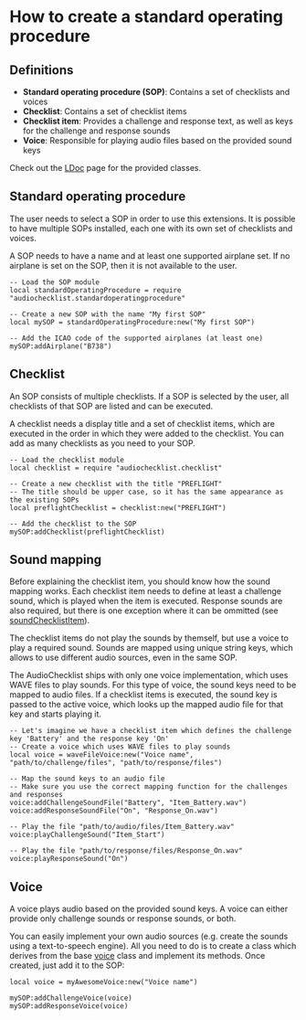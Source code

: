 # How to create a standard operating procedure
## Definitions

* **Standard operating procedure (SOP)**: Contains a set of checklists and voices
* **Checklist**: Contains a set of checklist items
* **Checklist item**: Provides a challenge and response text, as well as keys for the challenge and response sounds
* **Voice**: Responsible for playing audio files based on the provided sound keys

Check out the [LDoc](https://patrickl92.github.io/AudioChecklist/ldoc/) page for the provided classes.

## Standard operating procedure

The user needs to select a SOP in order to use this extensions. It is possible to have multiple SOPs installed, each one with its own set of checklists and voices.

A SOP needs to have a name and at least one supported airplane set. If no airplane is set on the SOP, then it is not available to the user.

```
-- Load the SOP module
local standardOperatingProcedure = require "audiochecklist.standardoperatingprocedure"

-- Create a new SOP with the name "My first SOP"
local mySOP = standardOperatingProcedure:new("My first SOP")

-- Add the ICAO code of the supported airplanes (at least one)
mySOP:addAirplane("B738")
```

## Checklist

An SOP consists of multiple checklists. If a SOP is selected by the user, all checklists of that SOP are listed and can be executed.

A checklist needs a display title and a set of checklist items, which are executed in the order in which they were added to the checklist. You can add as many checklists as you need to your SOP.

```
-- Load the checklist module
local checklist = require "audiochecklist.checklist"

-- Create a new checklist with the title "PREFLIGHT"
-- The title should be upper case, so it has the same appearance as the existing SOPs
local preflightChecklist = checklist:new("PREFLIGHT")

-- Add the checklist to the SOP
mySOP:addChecklist(preflightChecklist)
```

## Sound mapping

Before explaining the checklist item, you should know how the sound mapping works. Each checklist item needs to define at least a challenge sound, which is played when the item is executed. Response sounds are also required, but there is one exception where it can be ommitted (see [soundChecklistItem](https://patrickl92.github.io/AudioChecklist/ldoc/classes/soundChecklistItem.html)).

The checklist items do not play the sounds by themself, but use a voice to play a required sound. Sounds are mapped using unique string keys, which allows to use different audio sources, even in the same SOP.

The AudioChecklist ships with only one voice implementation, which uses WAVE files to play sounds. For this type of voice, the sound keys need to be mapped to audio files. If a checklist items is executed, the sound key is passed to the active voice, which looks up the mapped audio file for that key and starts playing it.

```
-- Let's imagine we have a checklist item which defines the challenge key 'Battery' and the response key 'On'
-- Create a voice which uses WAVE files to play sounds
local voice = waveFileVoice:new("Voice name", "path/to/challenge/files", "path/to/response/files")

-- Map the sound keys to an audio file
-- Make sure you use the correct mapping function for the challenges and responses
voice:addChallengeSoundFile("Battery", "Item_Battery.wav")
voice:addResponseSoundFile("On", "Response_On.wav")

-- Play the file "path/to/audio/files/Item_Battery.wav"
voice:playChallengeSound("Item_Start")

-- Play the file "path/to/response/files/Response_On.wav"
voice:playResponseSound("On")
```

## Voice

A voice plays audio based on the provided sound keys. A voice can either provide only challenge sounds or response sounds, or both.

You can easily implement your own audio sources (e.g. create the sounds using a text-to-speech engine). All you need to do is to create a class which derives from the base [voice](https://patrickl92.github.io/AudioChecklist/ldoc/classes/voice.html) class and implement its methods. Once created, just add it to the SOP:

```
local voice = myAwesomeVoice:new("Voice name")

mySOP:addChallengeVoice(voice)
mySOP:addResponseVoice(voice)
```
